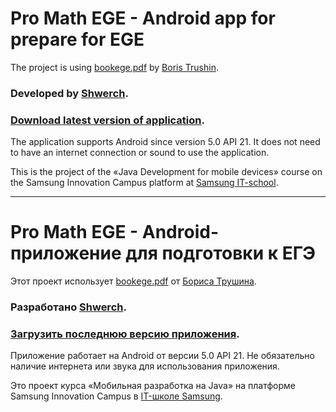 # Pro Math EGE - Android app for prepare for EGE
The project is using [bookege.pdf](http://trushinbv.ru/book.ege) by [Boris Trushin](https://www.youtube.com/@trushinbv).

### Developed by [Shwerch](https://github.com/Shwerch).

### [Download latest version of application](https://github.com/Shwerch/ProMathEGE/releases/download/stable/ProMathEGE.apk).

The application supports Android since version 5.0 API 21.
It does not need to have an internet connection or sound to use the application.

This is the project of the «Java Development for mobile devices» course on the Samsung Innovation Campus platform at [Samsung IT-school](https://innovationcampus.ru/itschool/).

___

# Pro Math EGE - Android-приложение для подготовки к ЕГЭ
Этот проект использует [bookege.pdf](http://trushinbv.ru/book.ege) от [Бориса Трушина](https://www.youtube.com/@trushinbv).

### Разработано [Shwerch](https://github.com/Shwerch).

### [Загрузить последнюю версию приложения](https://github.com/Shwerch/ProMathEGE/releases/download/stable/ProMathEGE.apk).

Приложение работает на Android от версии 5.0 API 21.
Не обязательно наличие интернета или звука для использования приложения.

Это проект курса «Мобильная разработка на Java» на платформе Samsung Innovation Campus в [IT-школе Samsung](https://innovationcampus.ru/itschool/).
